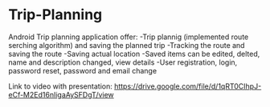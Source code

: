 # Trip-Planning
Android Trip planning application offer:
-Trip plannig (implemented route serching algorithm) and saving the planned trip
-Tracking the route and saving the route
-Saving actual location
-Saved items can be edited, delted, name and description changed, view details 
-User registration, login, password reset, password and email change

Link to video with presentation:
https://drive.google.com/file/d/1qRT0CIhpJ-eCf-M2Ed16nIigaAySFDgT/view

